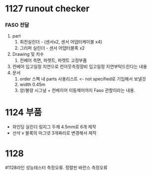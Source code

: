 
# 1127 runout checker

### FASO 전달
1. part 
	1. 회전실린더 - (센서x2, 센서 어댑터케이블 x4)
	2. 그리퍼 실린더 - 센서 어댑터블록 x2
2. Drawing 및 치수
	1. 컨베어 측면, 파렛트, 파렛트 고정부품
3. 컨베어 입고일정 지연으로 런아웃측정장비 입고일정 지연부탁드린다는 내용
4. 문서
	1. order 스펙 내 parts 사용리스트 <- not specified로 기입해서 보낼것
	2. width 0.45m
	3. 양/불량 시그널 + 컨베이어 이동제어까지 Faso 관할이라는 내용.

# 1124 부품

- 와인딩 실린더 링지그 두께 4.5mm로 6개 제작
- 선삭 v 블록의 마그넷 3개짜리로 변경해서 제작

# 1128
#1128라인 
성능테스터 측정오류. 정렬핀
바란스 측정오류


